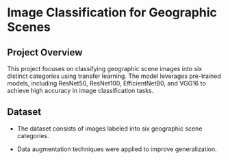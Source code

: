 # Image Classification for Geographic Scenes

## Project Overview
This project focuses on classifying geographic scene images into six distinct categories using transfer learning. The model leverages pre-trained models, including ResNet50, ResNet100, EfficientNetB0, and VGG16 to achieve high accuracy in image classification tasks.

## Dataset
* The dataset consists of images labeled into six geographic scene categories.

* Data augmentation techniques were applied to improve generalization.
